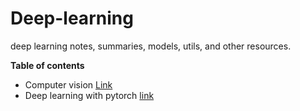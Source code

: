 # Deep-learning
deep learning notes, summaries, models, utils, and other resources.


__Table of contents__
- Computer vision [Link](https://github.com/Sean-Toroghi/Deep-learning/tree/main/ComputerVision)
- Deep learning with pytorch [link]()
